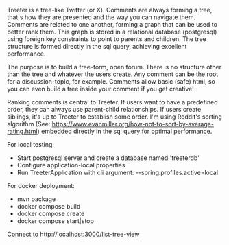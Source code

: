 Treeter is a tree-like Twitter (or X). Comments are always forming a tree, that's how they are presented and the way
you can navigate them. Comments are related to one another, forming a graph that can be used to better rank them. This
graph is stored in a relational database (postgresql) using foreign key constraints to point to parents and children.
The tree structure is formed directly in the sql query, achieving excellent performance.

The purpose is to build a free-form, open forum. There is no structure other than the tree and whatever the users
create. Any comment can be the root for a discussion-topic, for example. Comments allow basic (safe) html, so you can
even build a tree inside your comment if you get creative!

Ranking comments is central to Treeter. If users want to have a predefined order, they can always use parent-child
relationships. If users create siblings, it's up to Treeter to establish some order. I'm using Reddit's sorting
algorithm (See: https://www.evanmiller.org/how-not-to-sort-by-average-rating.html) embedded directly in the sql query
for optimal performance.

For local testing:
- Start postgresql server and create a database named 'treeterdb'
- Configure application-local.properties
- Run TreeterApplication with cli argument: --spring.profiles.active=local

For docker deployment:
- mvn package
- docker compose build
- docker compose create
- docker compose start|stop

Connect to http://localhost:3000/list-tree-view
